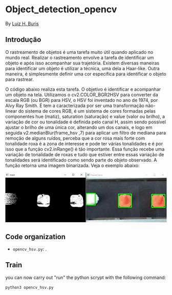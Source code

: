 # Object_detection_opencv

By [Luiz H. Buris](http://)

## Introdução

O rastreamento de objetos é uma tarefa muito útil quando aplicado no mundo real. Realizar o rastreamento envolve a tarefa de identificar um objeto e após isso acompanhar sua trajetória. Existem diversas maneiras para identificar um objeto é utilizar a técnica, uma dela a Haar-like. Outra maneira, é simplesmente definir uma cor específica para identificar o objeto para rastrear.

O código abaixo realiza esta tarefa. O objetivo é identificar e acompanhar um objeto na tela. Utilizamos o cv2.COLOR_BGR2HSV para converter da escala RGB (ou BGR) para HSV, o HSV foi inventado no ano de 1974, por Alvy Ray Smith. É tem a caracterizada por ser uma transformação não-linear do sistema de cores RGB, é um sistema de cores formadas pelas componentes hue (matiz), saturation (saturação) e value (valor ou brilho), a variação de cor ou tonalidade é definida pelo canal H, assim sendo possível ajustar o brilho de uma única cor, alterando um dos canais, e logo em seguida v2.medianBlur(frame_hsv ,7) para aplicar um filtro de mediana para remoção de alguns ruídos, perceba que a cor rosa mais forte com tonalidade roxa é a zona de interesse e pode ter várias tonalidades e é por isso que a função cv2.inRange() é tão importante. Essa função recebe uma variação de tonalidade de roxas e tudo que estiver entre essas variação de tonalidades será identificado como sendo parte do objeto observado. A função retorna uma imagem binarizada. Veja o exemplo abaixo:

![](https://github.com/henriqueburis/Object_detection_opencv/blob/main/fig/exemplo.PNG)


## Code organization

- `opencv_hsv.py`: .



## Train
you can now carry out "run" the python scrypt with the following command:

```sh
python3 opencv_hsv.py 

```
